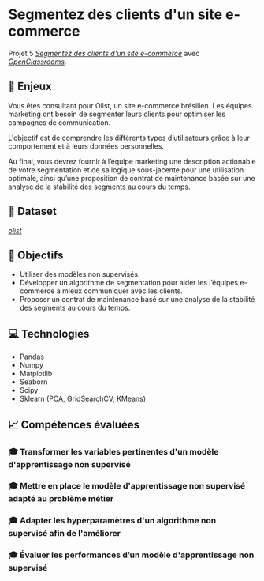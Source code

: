 # Segmentez des clients d'un site e-commerce


Projet 5 [_Segmentez des clients d'un site e-commerce_](https://openclassrooms.com/fr/paths/188/projects/630/assignment)
avec [_OpenClassrooms_](https://www.openclassrooms.com).

## 📗 Enjeux
Vous êtes consultant pour Olist, un site e-commerce brésilien. Les équipes marketing ont besoin de segmenter leurs clients pour optimiser les campagnes de communication.

L'objectif est de comprendre les différents types d’utilisateurs grâce à leur comportement et à leurs données personnelles. 

Au final, vous devrez fournir à l’équipe marketing une description actionable de votre segmentation et de sa logique sous-jacente pour une utilisation optimale, ainsi qu’une proposition de contrat de maintenance basée sur une analyse de la stabilité des segments au cours du temps.


## 📄 Dataset
[_olist_](https://s3-eu-west-1.amazonaws.com/static.oc-static.com/prod/courses/files/Parcours_data_scientist/Projet+-+Impl%C3%A9menter+un+mod%C3%A8le+de+scoring/Projet+Mise+en+prod+-+home-credit-default-risk.zip)

## 🎯 Objectifs
* Utiliser des modèles non supervisés.
* Développer un algorithme de segmentation pour aider les l’équipes e-commerce à mieux communiquer avec les clients.
* Proposer un contrat de maintenance basé sur une analyse de la stabilité des segments au cours du temps.

## 💻 Technologies
- Pandas
- Numpy
- Matplotlib
- Seaborn
- Scipy
- Sklearn (PCA, GridSearchCV, KMeans)

## 📈 Compétences évaluées

###  🎓  Transformer les variables pertinentes d'un modèle d'apprentissage non supervisé

###  🎓  Mettre en place le modèle d'apprentissage non supervisé adapté au problème métier

###  🎓  Adapter les hyperparamètres d'un algorithme non supervisé afin de l'améliorer

###  🎓 Évaluer les performances d’un modèle d'apprentissage non supervisé

